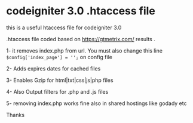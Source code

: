# codeigniter 3.0 .htaccess file

this is a useful htaccess file for codeigniter 3.0

.htaccess file coded based on https://gtmetrix.com/ results . 

1- it removes index.php from url. You must also change this line 
`$config['index_page'] = '';` on config file

2- Adds expires dates for cached files

3- Enables Gzip for html|txt|css|js|php files

4- Also Output filters for .php and .js files 

5- removing index.php works fine also in shared hostings like godady etc

Thanks 
